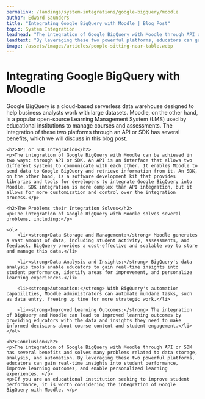 ```yaml
---
permalink: /landings/system-integrations/google-bigquery/moodle
author: Edward Saunders
title: "Integrating Google BigQuery with Moodle | Blog Post"
topic: System Integration
leadhead: "The integration of Google BigQuery with Moodle through API or SDK has several benefits and solves many problems related to data storage, analysis, and automation"
leadtext: "By leveraging these two powerful platforms, educators can gain real-time insights into student performance, improve learning outcomes, and enable personalized learning experiences."
image: /assets/images/articles/people-sitting-near-table.webp
---
```

<div class="arttext">	<h1>Integrating Google BigQuery with Moodle</h1>
	<p>Google BigQuery is a cloud-based serverless data warehouse designed to help business analysts work with large datasets. Moodle, on the other hand, is a popular open-source Learning Management System (LMS) used by educational institutions to manage courses and assessments. The integration of these two platforms through an API or SDK has several benefits, which we will discuss in this blog post.</p>

	<h2>API or SDK Integration</h2>
	<p>The integration of Google BigQuery with Moodle can be achieved in two ways: through API or SDK. An API is an interface that allows two different systems to communicate with each other. It enables Moodle to send data to Google BigQuery and retrieve information from it. An SDK, on the other hand, is a software development kit that provides libraries and tools for developers to integrate Google BigQuery into Moodle. SDK integration is more complex than API integration, but it allows for more customization and control over the integration process.</p>

	<h2>The Problems their Integration Solves</h2>
	<p>The integration of Google BigQuery with Moodle solves several problems, including:</p>

	<ol>
		<li><strong>Data Storage and Management:</strong> Moodle generates a vast amount of data, including student activity, assessments, and feedback. BigQuery provides a cost-effective and scalable way to store and manage this data.</li>

		<li><strong>Data Analysis and Insights:</strong> BigQuery's data analysis tools enable educators to gain real-time insights into student performance, identify areas for improvement, and personalize learning experiences.</li>

		<li><strong>Automation:</strong> With BigQuery's automation capabilities, Moodle administrators can automate mundane tasks, such as data entry, freeing up time for more strategic work.</li>

		<li><strong>Improved Learning Outcomes:</strong> The integration of BigQuery and Moodle can lead to improved learning outcomes by providing educators with the data and insights they need to make informed decisions about course content and student engagement.</li>
	</ol>

	<h2>Conclusion</h2>
	<p>The integration of Google BigQuery with Moodle through API or SDK has several benefits and solves many problems related to data storage, analysis, and automation. By leveraging these two powerful platforms, educators can gain real-time insights into student performance, improve learning outcomes, and enable personalized learning experiences. </p>
	<p>If you are an educational institution seeking to improve student performance, it is worth considering the integration of Google BigQuery with Moodle. </p>

</div>